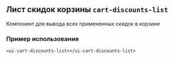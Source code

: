 ## Лист скидок корзины `cart-discounts-list`

Компонент для вывода всех примененных скидок в корзине

### Пример использования
```
<ui-cart-discounts-list></ui-cart-discounts-list>
```
